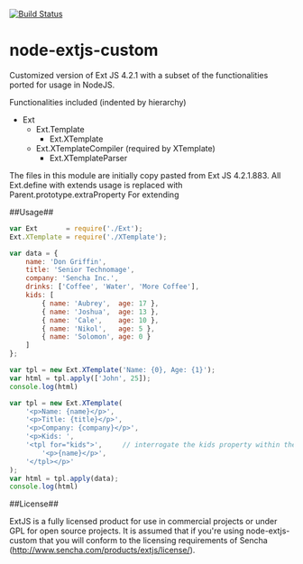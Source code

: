 [![Build Status](https://travis-ci.org/devotis/node-extjs-custom.svg)](https://travis-ci.org/devotis/node-extjs-custom)

node-extjs-custom
=================

Customized version of Ext JS 4.2.1 with a subset of the functionalities ported for usage in NodeJS.

Functionalities included (indented by hierarchy)
* Ext
  * Ext.Template
    * Ext.XTemplate
  * Ext.XTemplateCompiler (required by XTemplate)
    * Ext.XTemplateParser

The files in this module are initially copy pasted from Ext JS 4.2.1.883.
All Ext.define with extends usage is replaced with Parent.prototype.extraProperty For extending

##Usage##

```javascript
var Ext       = require('./Ext');
Ext.XTemplate = require('./XTemplate');

var data = {
    name: 'Don Griffin',
    title: 'Senior Technomage',
    company: 'Sencha Inc.',
    drinks: ['Coffee', 'Water', 'More Coffee'],
    kids: [
        { name: 'Aubrey',  age: 17 },
        { name: 'Joshua',  age: 13 },
        { name: 'Cale',    age: 10 },
        { name: 'Nikol',   age: 5 },
        { name: 'Solomon', age: 0 }
    ]
};

var tpl = new Ext.XTemplate('Name: {0}, Age: {1}');
var html = tpl.apply(['John', 25]);
console.log(html)

var tpl = new Ext.XTemplate(
    '<p>Name: {name}</p>',
    '<p>Title: {title}</p>',
    '<p>Company: {company}</p>',
    '<p>Kids: ',
    '<tpl for="kids">',     // interrogate the kids property within the data
        '<p>{name}</p>',
    '</tpl></p>'
);
var html = tpl.apply(data);
console.log(html)
```

##License##

ExtJS is a fully licensed product for use in commercial projects or under GPL for open source projects. It is assumed that if you're using node-extjs-custom that you will conform to the licensing requirements of Sencha (http://www.sencha.com/products/extjs/license/).